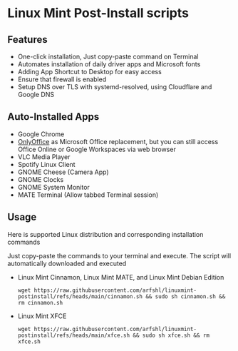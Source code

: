 # Linux Mint Post-Install scripts

## Features
- One-click installation, Just copy-paste command on Terminal
- Automates installation of daily driver apps and Microsoft fonts
- Adding App Shortcut to Desktop for easy access
- Ensure that firewall is enabled
- Setup DNS over TLS with systemd-resolved, using Cloudflare and Google DNS

## Auto-Installed Apps
- Google Chrome
- [OnlyOffice](https://www.onlyoffice.com/download-desktop.aspx) as Microsoft Office replacement, but you can still access Office Online or Google Workspaces via web browser
- VLC Media Player
- Spotify Linux Client
- GNOME Cheese (Camera App)
- GNOME Clocks
- GNOME System Monitor
- MATE Terminal (Allow tabbed Terminal session)

## Usage

Here is supported Linux distribution and corresponding installation commands

Just copy-paste the commands to your terminal and execute. The script will automatically downloaded and executed

- Linux Mint Cinnamon, Linux Mint MATE, and Linux Mint Debian Edition

      wget https://raw.githubusercontent.com/arfshl/linuxmint-postinstall/refs/heads/main/cinnamon.sh && sudo sh cinnamon.sh && rm cinnamon.sh

- Linux Mint XFCE

      wget https://raw.githubusercontent.com/arfshl/linuxmint-postinstall/refs/heads/main/xfce.sh && sudo sh xfce.sh && rm xfce.sh

